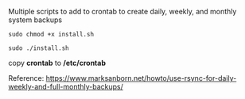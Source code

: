 Multiple scripts to add to crontab to create daily, weekly, and monthly system backups

```
sudo chmod +x install.sh

sudo ./install.sh
```

copy **crontab** to **/etc/crontab**


Reference: https://www.marksanborn.net/howto/use-rsync-for-daily-weekly-and-full-monthly-backups/

